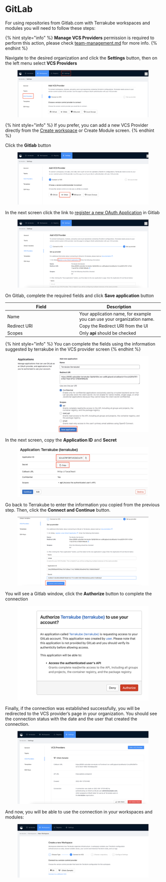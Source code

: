 # GitLab

For using repositories from Gitlab.com with Terrakube workspaces and modules you will need to follow these steps:

{% hint style="info" %}
**Manage VCS Providers** permission is required to perform this action, please check [team-management.md](../organizations/team-management.md "mention") for more info.
{% endhint %}



Navigate to the desired organization and click the **Settings** button, then on the left menu select **VCS Providers**&#x20;

<figure><img src="../../.gitbook/assets/image (385).png" alt=""><figcaption></figcaption></figure>

{% hint style="info" %}
If you prefer, you can add a new VCS Provider directly from the [Create workspace](../workspaces/creating-workspaces.md) or Create Module screen.&#x20;
{% endhint %}

Click the **Gitlab** button

<figure><img src="../../.gitbook/assets/image (383).png" alt=""><figcaption></figcaption></figure>

In the next screen click the link to [register a new OAuth Application](https://gitlab.com/-/profile/applications) in Gitlab

<figure><img src="../../.gitbook/assets/image (305).png" alt=""><figcaption></figcaption></figure>

On Gitlab, complete the required fields and click **Save application** button

<table><thead><tr><th width="219">Field</th><th>Description</th></tr></thead><tbody><tr><td>Name</td><td>Your application name, for example you can use your organization name.</td></tr><tr><td>Redirect URI</td><td>Copy the Redirect URI from the UI</td></tr><tr><td>Scopes</td><td>Only <strong>api</strong> should be checked</td></tr></tbody></table>

{% hint style="info" %}
You can complete the fields using the information suggested by terrakube in the VCS provider screen
{% endhint %}

<figure><img src="../../.gitbook/assets/image (259).png" alt=""><figcaption></figcaption></figure>

In the next screen, copy the **Application ID** and **Secret**

<figure><img src="../../.gitbook/assets/image (381).png" alt=""><figcaption></figcaption></figure>

Go back to Terrakube to enter the information you copied from the previous step. Then, click the **Connect and Continue** button.

<figure><img src="../../.gitbook/assets/image (180).png" alt=""><figcaption></figcaption></figure>

You will see a Gitlab window, click the **Authorize** button to complete the connection

<figure><img src="../../.gitbook/assets/image (116).png" alt=""><figcaption></figcaption></figure>

Finally, if the connection was established successfully, you will be redirected to the VCS provider’s page in your organization. You should see the connection status with the date and the user that created the connection.

<figure><img src="../../.gitbook/assets/image (115).png" alt=""><figcaption></figcaption></figure>

And now, you will be able to use the connection in your workspaces and modules:

<figure><img src="../../.gitbook/assets/image (409).png" alt=""><figcaption></figcaption></figure>
